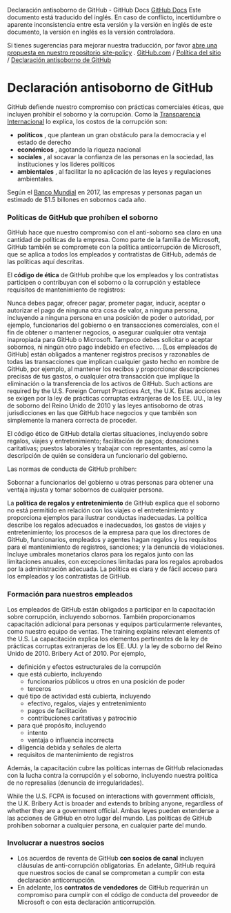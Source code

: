 Declaración antisoborno de GitHub - GitHub Docs
[GitHub Docs](/es)
Este documento está traducido del inglés. En caso de conflicto, incertidumbre o aparente inconsistencia entre esta versión y la versión en inglés de este documento, la versión en inglés es la versión controladora.

Si tienes sugerencias para mejorar nuestra traducción, por favor
[abre una propuesta en nuestro repositorio site-policy](https://github.com/github/site-policy/issues)
.
[GitHub.com](/es/github)
/
[Política del sitio](/es/github/site-policy)
/
[Declaración antisoborno de GitHub](/es/github/site-policy/github-anti-bribery-statement)

# Declaración antisoborno de GitHub

GitHub defiende nuestro compromiso con prácticas comerciales éticas, que incluyen prohibir el soborno y la corrupción. Como la
[Transparencia Internacional](https://www.transparency.org/what-is-corruption#costs-of-corruption)
lo explica, los costos de la corrupción son:

- **políticos**
, que plantean un gran obstáculo para la democracia y el estado de derecho
- **económicos**
, agotando la riqueza nacional
- **sociales**
, al socavar la confianza de las personas en la sociedad, las instituciones y los líderes políticos
- **ambientales**
, al facilitar la no aplicación de las leyes y regulaciones ambientales.

Según el
[Banco Mundial](https://www.worldbank.org/en/topic/governance/brief/anti-corruption)
en 2017, las empresas y personas pagan un estimado de $1.5 billones en sobornos cada año.

### Políticas de GitHub que prohíben el soborno

GitHub hace que nuestro compromiso con el anti-soborno sea claro en una cantidad de políticas de la empresa. Como parte de la familia de Microsoft, GitHub también se compromete con la política anticorrupción de Microsoft, que se aplica a todos los empleados y contratistas de GitHub, además de las políticas aquí descritas.

El
**código de ética**
de GitHub prohíbe que los empleados y los contratistas participen o contribuyan con el soborno o la corrupción y establece requisitos de mantenimiento de registros:

Nunca debes pagar, ofrecer pagar, prometer pagar, inducir, aceptar o autorizar el pago de ninguna otra cosa de valor, a ninguna persona, incluyendo a ninguna persona en una posición de poder o autoridad, por ejemplo, funcionarios del gobierno o en transacciones comerciales, con el fin de obtener o mantener negocios, o asegurar cualquier otra ventaja inapropiada para GitHub o Microsoft. Tampoco debes solicitar o aceptar sobornos, ni ningún otro pago indebido en efectivo. ... [Los empleados de GitHub] están obligados a mantener registros precisos y razonables de todas las transacciones que implican cualquier gasto hecho en nombre de GitHub, por ejemplo, al mantener los recibos y proporcionar descripciones precisas de tus gastos, o cualquier otra transacción que implique la eliminación o la transferencia de los activos de GitHub. Such actions are required by the U.S. Foreign Corrupt Practices Act, the U.K. Estas acciones se exigen por la ley de prácticas corruptas extranjeras de los EE. UU., la ley de soborno del Reino Unido de 2010 y las leyes antisoborno de otras jurisdicciones en las que GitHub hace negocios y que también son simplemente la manera correcta de proceder.

El código ético de GitHub detalla ciertas situaciones, incluyendo sobre regalos, viajes y entretenimiento; facilitación de pagos; donaciones caritativas; puestos laborales y trabajar con representantes, así como la descripción de quién se considera un funcionario del gobierno.

Las normas de conducta de GitHub prohíben:

Sobornar a funcionarios del gobierno u otras personas para obtener una ventaja injusta y tomar sobornos de cualquier persona.

La
**política de regalos y entretenimiento**
de GitHub explica que el soborno no está permitido en relación con los viajes o el entretenimiento y proporciona ejemplos para ilustrar conductas inadecuadas. La política describe los regalos adecuados e inadecuados, los gastos de viajes y entretenimiento; los procesos de la empresa para que los directores de GitHub, funcionarios, empleados y agentes hagan regalos y los requisitos para el mantenimiento de registros, sanciones; y la denuncia de violaciones. Incluye umbrales monetarios claros para los regalos junto con las limitaciones anuales, con excepciones limitadas para los regalos aprobados por la administración adecuada. La política es clara y de fácil acceso para los empleados y los contratistas de GitHub.

### Formación para nuestros empleados

Los empleados de GitHub están obligados a participar en la capacitación sobre corrupción, incluyendo sobornos. También proporcionamos capacitación adicional para personas y equipos particularmente relevantes, como nuestro equipo de ventas. The training explains relevant elements of the U.S. La capacitación explica los elementos pertinentes de la ley de prácticas corruptas extranjeras de los EE. UU. y la ley de soborno del Reino Unido de 2010. Bribery Act of 2010. Por ejemplo,

- definición y efectos estructurales de la corrupción
- que está cubierto, incluyendo
	- funcionarios públicos u otros en una posición de poder
	- terceros
- qué tipo de actividad está cubierta, incluyendo
	- efectivo, regalos, viajes y entretenimiento
	- pagos de facilitación
	- contribuciones caritativas y patrocinio
- para qué propósito, incluyendo
	- intento
	- ventaja o influencia incorrecta
- diligencia debida y señales de alerta
- requisitos de mantenimiento de registros

Además, la capacitación cubre las políticas internas de GitHub relacionadas con la lucha contra la corrupción y el soborno, incluyendo nuestra política de no represalias (denuncia de irregularidades).

While the U.S. FCPA is focused on interactions with government officials, the U.K. Bribery Act is broader and extends to bribing anyone, regardless of whether they are a government official. Ambas leyes pueden extenderse a las acciones de GitHub en otro lugar del mundo. Las políticas de GitHub prohíben sobornar a cualquier persona, en cualquier parte del mundo.

### Involucrar a nuestros socios
- Los acuerdos de reventa de GitHub
**con socios de canal**
incluyen cláusulas de anti-corrupción obligatorias. En adelante, GitHub requirá que nuestros socios de canal se comprometan a cumplir con esta declaración anticorrupción.
- En adelante, los
**contratos de vendedores**
de GitHub requerirán un compromiso para cumplir con el código de conducta del proveedor de Microsoft o con esta declaración anticorrupción.

